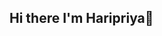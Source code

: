 ## Hi there I'm Haripriya👋

<!--
**Haripriya132/Haripriya132** is a ✨ _special_ ✨ repository because its `README.md` (this file) appears on your GitHub profile.
Here are some ideas to get you started:

- 🔭 I’m currently working as Student
- 🌱 I’m currently learning ...Devops Engineering
- 👯 I’m looking to collaborate on ...
- 🤔 I’m looking for help with ...
- 💬 Ask me about ...Devops Engineering
- 📫 How to reach me: ...priya1302hks@gmail.com
- 😄 Pronouns: ...she/her
- ⚡ Fun fact: ...
-->
